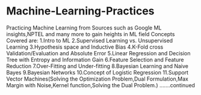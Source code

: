 # Machine-Learning-Practices
Practicing Machine Learning from Sources such as Google ML insights,NPTEL and many more to gain heights in ML field
Concepts Covered are:
1.Intro to ML
2.Supervised Learning vs. Unsupervised Learning
3.Hypothesis space and Inductive Bias
4.K-Fold cross Validation/Evaluation and Absolute Error
5.Linear Regression and Decision Tree with Entropy and Information Gain
6.Feature Selection and Feature Reduction
7.Over-Fitting and Under-fitting
8.Bayesian Learning and Naive Bayes
9.Bayesian Networks
10.Concept of Logistic Regression
11.Support Vector Machines(Solving the Optimization Problem,Dual Formulation,Max Margin with Noise,Kernel function,Solving the Dual Problem.)
.......continued

